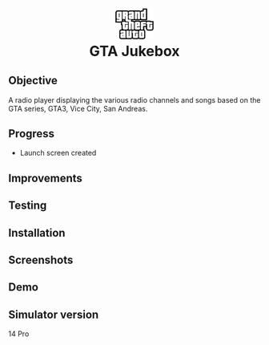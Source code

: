 <h1 align="center">
<img src="Documentation/GTA.png" width="15%" height="15%">
  <br>
GTA Jukebox

</h1>

## Objective
A radio player displaying the various radio channels and songs based on the GTA series, GTA3, Vice City, San Andreas.

## Progress
- Launch screen created 

## Improvements

## Testing

## Installation

## Screenshots

## Demo

## Simulator version
14 Pro
